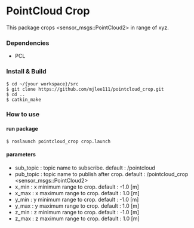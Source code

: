 # PointCloud Crop
This package crops <sensor_msgs::PointCloud2> in range of xyz.

### Dependencies
- PCL

### Install & Build
``` shell
$ cd ~/{your workspace}/src
$ git clone https://github.com/mjlee111/pointcloud_crop.git
$ cd ..
$ catkin_make
```

### How to use
#### run package
``` shell
$ roslaunch pointcloud_crop crop.launch
```

#### parameters
- sub_topic : topic name to subscribe. default : /pointcloud
- pub_topic : topic name to publish after crop. default : /pointcloud_crop <sensor_msgs::PointCloud2>
- x_min : x minimum range to crop. default : -1.0 [m]
- x_max : x maximum range to crop. default : 1.0 [m]
- y_min : y minimum range to crop. default : -1.0 [m]
- y_max : y maximum range to crop. default : 1.0 [m]
- z_min : z minimum range to crop. default : -1.0 [m]
- z_max : z maximum range to crop. default : 1.0 [m]


